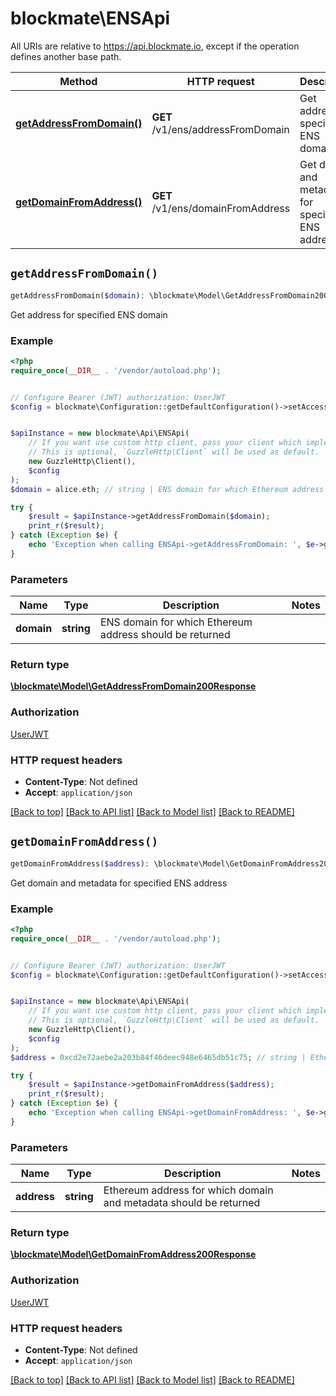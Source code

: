 # blockmate\ENSApi

All URIs are relative to https://api.blockmate.io, except if the operation defines another base path.

| Method | HTTP request | Description |
| ------------- | ------------- | ------------- |
| [**getAddressFromDomain()**](ENSApi.md#getAddressFromDomain) | **GET** /v1/ens/addressFromDomain | Get address for specified ENS domain |
| [**getDomainFromAddress()**](ENSApi.md#getDomainFromAddress) | **GET** /v1/ens/domainFromAddress | Get domain and metadata for specified ENS address |


## `getAddressFromDomain()`

```php
getAddressFromDomain($domain): \blockmate\Model\GetAddressFromDomain200Response
```

Get address for specified ENS domain

### Example

```php
<?php
require_once(__DIR__ . '/vendor/autoload.php');


// Configure Bearer (JWT) authorization: UserJWT
$config = blockmate\Configuration::getDefaultConfiguration()->setAccessToken('YOUR_ACCESS_TOKEN');


$apiInstance = new blockmate\Api\ENSApi(
    // If you want use custom http client, pass your client which implements `GuzzleHttp\ClientInterface`.
    // This is optional, `GuzzleHttp\Client` will be used as default.
    new GuzzleHttp\Client(),
    $config
);
$domain = alice.eth; // string | ENS domain for which Ethereum address should be returned

try {
    $result = $apiInstance->getAddressFromDomain($domain);
    print_r($result);
} catch (Exception $e) {
    echo 'Exception when calling ENSApi->getAddressFromDomain: ', $e->getMessage(), PHP_EOL;
}
```

### Parameters

| Name | Type | Description  | Notes |
| ------------- | ------------- | ------------- | ------------- |
| **domain** | **string**| ENS domain for which Ethereum address should be returned | |

### Return type

[**\blockmate\Model\GetAddressFromDomain200Response**](../Model/GetAddressFromDomain200Response.md)

### Authorization

[UserJWT](../../README.md#UserJWT)

### HTTP request headers

- **Content-Type**: Not defined
- **Accept**: `application/json`

[[Back to top]](#) [[Back to API list]](../../README.md#endpoints)
[[Back to Model list]](../../README.md#models)
[[Back to README]](../../README.md)

## `getDomainFromAddress()`

```php
getDomainFromAddress($address): \blockmate\Model\GetDomainFromAddress200Response
```

Get domain and metadata for specified ENS address

### Example

```php
<?php
require_once(__DIR__ . '/vendor/autoload.php');


// Configure Bearer (JWT) authorization: UserJWT
$config = blockmate\Configuration::getDefaultConfiguration()->setAccessToken('YOUR_ACCESS_TOKEN');


$apiInstance = new blockmate\Api\ENSApi(
    // If you want use custom http client, pass your client which implements `GuzzleHttp\ClientInterface`.
    // This is optional, `GuzzleHttp\Client` will be used as default.
    new GuzzleHttp\Client(),
    $config
);
$address = 0xcd2e72aebe2a203b84f46deec948e6465db51c75; // string | Ethereum address for which domain and metadata should be returned

try {
    $result = $apiInstance->getDomainFromAddress($address);
    print_r($result);
} catch (Exception $e) {
    echo 'Exception when calling ENSApi->getDomainFromAddress: ', $e->getMessage(), PHP_EOL;
}
```

### Parameters

| Name | Type | Description  | Notes |
| ------------- | ------------- | ------------- | ------------- |
| **address** | **string**| Ethereum address for which domain and metadata should be returned | |

### Return type

[**\blockmate\Model\GetDomainFromAddress200Response**](../Model/GetDomainFromAddress200Response.md)

### Authorization

[UserJWT](../../README.md#UserJWT)

### HTTP request headers

- **Content-Type**: Not defined
- **Accept**: `application/json`

[[Back to top]](#) [[Back to API list]](../../README.md#endpoints)
[[Back to Model list]](../../README.md#models)
[[Back to README]](../../README.md)
